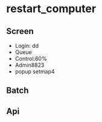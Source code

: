 # restart_computer

## Screen 
  * Login:
      dd
  * Queue
  * Control:60%
  * Admin8823
  * popup setmap4
  
## Batch

## Api
